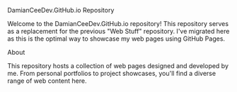 DamianCeeDev.GitHub.io Repository

Welcome to the DamianCeeDev.GitHub.io repository! This repository serves as a replacement for the previous "Web Stuff" repository. I've migrated here as this is the optimal way to showcase my web pages using GitHub Pages.

About

This repository hosts a collection of web pages designed and developed by me. From personal portfolios to project showcases, you'll find a diverse range of web content here.
